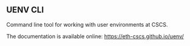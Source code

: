 ## UENV CLI

Command line tool for working with user environments at CSCS.

The documentation is available online: https://eth-cscs.github.io/uenv/
